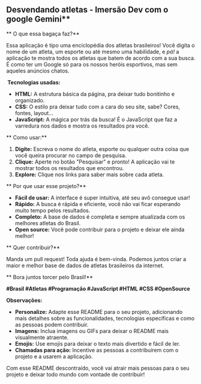 ##  Desvendando atletas - Imersão Dev com o google Gemini** 

** O que essa bagaça faz?**

Essa aplicação é tipo uma enciclopédia dos atletas brasileiros!  Você digita o nome de um atleta, um esporte ou até mesmo uma habilidade, e *pá!* a aplicação te mostra todos os atletas que batem de acordo com a sua busca. É como ter um Google só para os nossos heróis esportivos, mas sem aqueles anúncios chatos. 

**️ Tecnologias usadas:**

* **HTML:** A estrutura básica da página, pra deixar tudo bonitinho e organizado.
* **CSS:** O estilo pra deixar tudo com a cara do seu site, sabe? Cores, fontes, layout...
* **JavaScript:** A mágica por trás da busca! É o JavaScript que faz a varredura nos dados e mostra os resultados pra você.

** Como usar:**

1. **Digite:** Escreva o nome do atleta, esporte ou qualquer outra coisa que você queira procurar no campo de pesquisa.
2. **Clique:** Aperte no botão "Pesquisar" e pronto! A aplicação vai te mostrar todos os resultados que encontrou.
3. **Explore:** Clique nos links para saber mais sobre cada atleta.

** Por que usar esse projeto?**

* **Fácil de usar:** A interface é super intuitiva, até seu avô consegue usar!
* **Rápido:** A busca é rápida e eficiente, você não vai ficar esperando muito tempo pelos resultados.
* **Completo:** A base de dados é completa e sempre atualizada com os melhores atletas do Brasil.
* **Open source:** Você pode contribuir para o projeto e deixar ele ainda melhor!

** Quer contribuir?**

Manda um pull request! Toda ajuda é bem-vinda. Podemos juntos criar a maior e melhor base de dados de atletas brasileiros da internet.

** Bora juntos torcer pelo Brasil!**

**#Brasil #Atletas #Programação #JavaScript #HTML #CSS #OpenSource**

**Observações:**

* **Personalize:** Adapte esse README para o seu projeto, adicionando mais detalhes sobre as funcionalidades, tecnologias específicas e como as pessoas podem contribuir.
* **Imagens:** Inclua imagens ou GIFs para deixar o README mais visualmente atraente.
* **Emojis:** Use emojis para deixar o texto mais divertido e fácil de ler.
* **Chamadas para ação:** Incentive as pessoas a contribuírem com o projeto e a usarem a aplicação.


Com esse README descontraído, você vai atrair mais pessoas para o seu projeto e deixar todo mundo com vontade de contribuir! 
